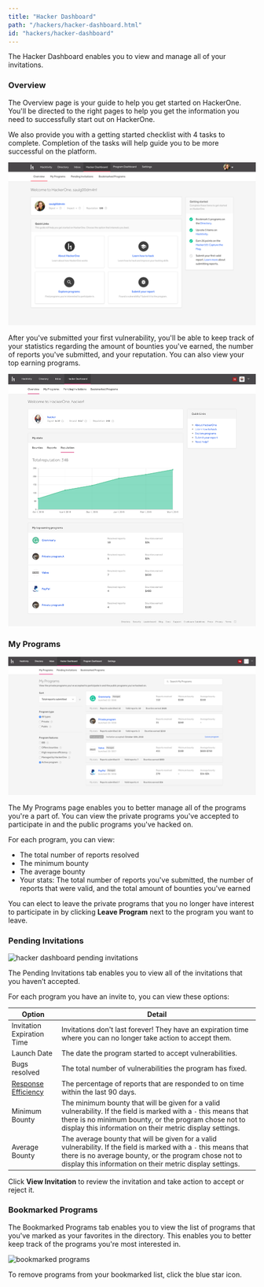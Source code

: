 ```yaml
---
title: "Hacker Dashboard"
path: "/hackers/hacker-dashboard.html"
id: "hackers/hacker-dashboard"
---
```


<style>
.contents {
  margin-left: 1.45rem;
  margin-right: 1.45rem;
  border-radius: 0.3em;
  width: 60%;
}
</style>

The Hacker Dashboard enables you to view and manage all of your invitations.

### Overview

The Overview page is your guide to help you get started on HackerOne. You'll be directed to the right pages to help you get the information you need to successfully start out on HackerOne.

We also provide you with a getting started checklist with 4 tasks to complete. Completion of the tasks will help guide you to be more successful on the platform.

![hacker dashboard overview page with checklist](./images/hackerdashboard_checklist.png)

After you've submitted your first vulnerability, you'll be able to keep track of your statistics regarding the amount of bounties you've earned, the number of reports you've submitted, and your reputation. You can also view your top earning programs.  

![hacker dashboard statistics](./images/hacker-stats-v2.png)

### My Programs

![hacker dashboard my programs](./images/hacker-dashboard-my-programs.png)

The My Programs page enables you to better manage all of the programs you're a part of. You can view the private programs you've accepted to participate in and the public programs you've hacked on.

For each program, you can view:
* The total number of reports resolved
* The minimum bounty
* The average bounty
* Your stats: The total number of reports you've submitted, the number of  reports that were valid, and the total amount of bounties you've earned

You can elect to leave the private programs that you no longer have interest to participate in by clicking **Leave Program** next to the program you want to leave.

### Pending Invitations

![hacker dashboard pending invitations](./images/hacker-dashboard-2.png)

The Pending Invitations tab enables you to view all of the invitations that you haven’t accepted.

For each program you have an invite to, you can view these options:

Option | Detail
------ | -------
Invitation Expiration Time | Invitations don't last forever! They have an expiration time where you can no longer take action to accept them.
Launch Date | The date the program started to accept vulnerabilities.
Bugs resolved | The total number of vulnerabilities the program has fixed.
[Response Efficiency](/programs/response-target-indicators.html) | The percentage of reports that are responded to on time within the last 90 days.
Minimum Bounty | The minimum bounty that will be given for a valid vulnerability. If the field is marked with a `-` this means that there is no minimum bounty, or the program chose not to display this information on their metric display settings.
Average Bounty | The average bounty that will be given for a valid vulnerability. If the field is marked with a `-` this means that there is no average bounty, or the program chose not to display this information on their metric display settings.

Click <b>View Invitation</b> to review the invitation and take action to accept or reject it.

### Bookmarked Programs

The Bookmarked Programs tab enables you to view the list of programs that you've marked as your favorites in the directory. This enables you to better keep track of the programs you're most interested in.

![bookmarked programs](./images/bookmarked.png)

To remove programs from your bookmarked list, click the blue star icon.
